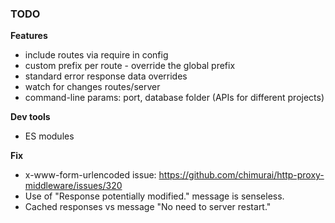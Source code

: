 ### TODO

**Features**

- include routes via require in config
- custom prefix per route - override the global prefix
- standard error response data overrides
- watch for changes routes/server
- command-line params: port, database folder (APIs for different projects)

**Dev tools**

- ES modules

**Fix**

- x-www-form-urlencoded issue: https://github.com/chimurai/http-proxy-middleware/issues/320
- Use of "Response potentially modified." message is senseless.
- Cached responses vs message "No need to server restart."
